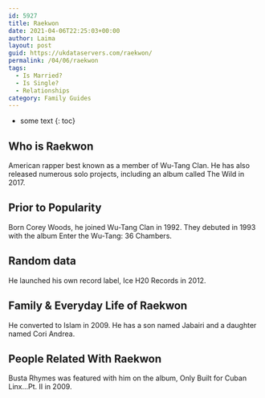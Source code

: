 ```yaml
---
id: 5927
title: Raekwon
date: 2021-04-06T22:25:03+00:00
author: Laima
layout: post
guid: https://ukdataservers.com/raekwon/
permalink: /04/06/raekwon
tags:
  - Is Married?
  - Is Single?
  - Relationships
category: Family Guides
---
```


* some text
{: toc}


## Who is Raekwon
                  
                  
                  
American rapper best known as a member of Wu-Tang Clan. He has also released numerous solo projects, including an album called The Wild in 2017.
                  
              
            
              
            
                
                
                
## Prior to Popularity
                  
                  
                  
Born Corey Woods, he joined Wu-Tang Clan in 1992. They debuted in 1993 with the album Enter the Wu-Tang: 36 Chambers.
                  
              
            
              
            
                
                
                
## Random data
                  
                  
                  
He launched his own record label, Ice H20 Records in 2012.
                  
              
            
              
            
                
                
                
## Family & Everyday Life of Raekwon
                  
                  
                  
He converted to Islam in 2009. He has a son named Jabairi and a daughter named Cori Andrea.
                  
              
            
              
            
                
                
                
## People Related With Raekwon
                  
                  
                  
Busta Rhymes was featured with him on the album, Only Built for Cuban Linx&#8230;Pt. II in 2009.
                  
              
            
              
            
                
              
            
              
              
            
            
              
            
          
          
          